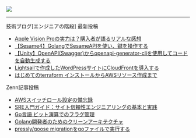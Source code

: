 <picture>
  <source
    srcset="https://github-readme-stats.vercel.app/api?username=k-takeuchi220&show_icons=true&theme=dark"
    media="(prefers-color-scheme: dark)"
  />
  <source
    srcset="https://github-readme-stats.vercel.app/api?username=k-takeuchi220&show_icons=true"
    media="(prefers-color-scheme: light), (prefers-color-scheme: no-preference)"
  />
  <img src="https://github-readme-stats.vercel.app/api?username=k-takeuchi220&show_icons=true" />
</picture>
  
---

技術ブログ[エンジニアの階段] 最新投稿
<!-- ENGINEER:START -->
- [Apple Vision Proの実力は？購入者が語るリアルな感想](https://took.jp/apple-vision-pro/)
- [【Sesame4】GolangでSesameAPIを使い、鍵を操作する](https://took.jp/sesame-api/)
- [【Unity】OpenAPI&lpar;Swagger&rpar;からopenapi-generator-cliを使用してコードを自動生成する](https://took.jp/openapi-generator-cli-unity/)
- [Lightsailで作成したWordPressサイトにCloudFrontを導入する](https://took.jp/lightsail-wordpress-cloudfront/)
- [はじめてのterraform インストールからAWSリソース作成まで](https://took.jp/terraform-aws/)
<!-- ENGINEER:END -->


Zenn記事投稿
<!-- ZENN:START -->
- [AWSスイッチロール設定の備忘録](https://zenn.dev/edash_tech_blog/articles/f7ffab1dcb03c3)
- [SRE入門ガイド：サイト信頼性エンジニアリングの基本と実践](https://zenn.dev/edash_tech_blog/articles/8de8bc3931b29d)
- [Go言語 ビット演算でのフラグ管理](https://zenn.dev/edash_tech_blog/articles/c0a3a5035e9196)
- [Golang開発者のためのクリーンアーキテクチャ](https://zenn.dev/edash_tech_blog/articles/b4629f9cd73240)
- [pressly/goose migrationをgoファイルで実行する](https://zenn.dev/edash_tech_blog/articles/d906b37f7dc253)
<!-- ZENN:END -->
